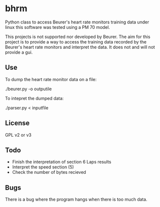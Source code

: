 bhrm
====

Python class to access Beurer's heart rate monitors training data under linux
this software was tested using a PM 70 model.

This projects is not supported nor developed by Beurer. The aim for this
project is to provide a way to access the training data recorded by the
Beurer's heart rate monitors and interpret the data. It does not and
will not provide a gui.


Use
---
To dump the heart rate monitor data on a file:

  ./beurer.py -o outputile

To intepret the dumped data:

  ./parser.py < inputfile

License
-------
GPL v2 or v3

Todo
----
 - Finish the interpretation of section 6 Laps results
 - Interpret the speed section (5)
 - Check the number of bytes recieved

Bugs
----

There is a bug where the program hangs when there is too much data.

